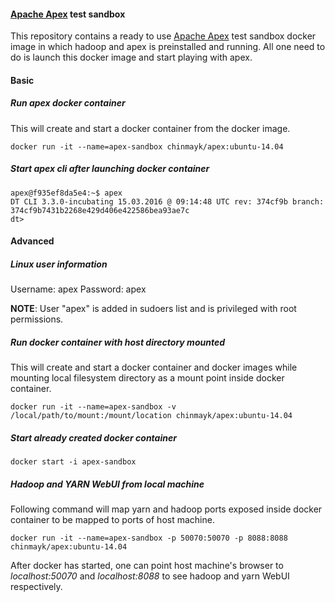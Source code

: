 #### [Apache Apex](http://apex.apache.org/) test sandbox
This repository contains a ready to use [Apache Apex](http://apex.apache.org/) test sandbox docker image in which hadoop and apex is preinstalled and running. All one need to do is launch this docker image and start playing with apex.
#### Basic
##### Run apex docker container
This will create and start a docker container from the docker image.
```
docker run -it --name=apex-sandbox chinmayk/apex:ubuntu-14.04
```
##### Start apex cli after launching docker container
```
apex@f935ef8da5e4:~$ apex
DT CLI 3.3.0-incubating 15.03.2016 @ 09:14:48 UTC rev: 374cf9b branch: 374cf9b7431b2268e429d406e422586bea93ae7c
dt> 
```
#### Advanced
##### Linux user information
Username: apex
Password: apex

**NOTE**: User "apex" is added in sudoers list and is privileged with root permissions.

##### Run docker container with host directory mounted
This will create and start a docker container and docker images while mounting local filesystem directory as a mount point inside docker container.
```
docker run -it --name=apex-sandbox -v /local/path/to/mount:/mount/location chinmayk/apex:ubuntu-14.04
```
##### Start already created docker container
```
docker start -i apex-sandbox
```
##### Hadoop and YARN WebUI from local machine
Following command will map yarn and hadoop ports exposed inside docker container to be mapped to ports of host machine.
```
docker run -it --name=apex-sandbox -p 50070:50070 -p 8088:8088 chinmayk/apex:ubuntu-14.04
```
After docker has started, one can point host machine's browser to *localhost:50070* and *localhost:8088* to see hadoop and yarn WebUI respectively.
